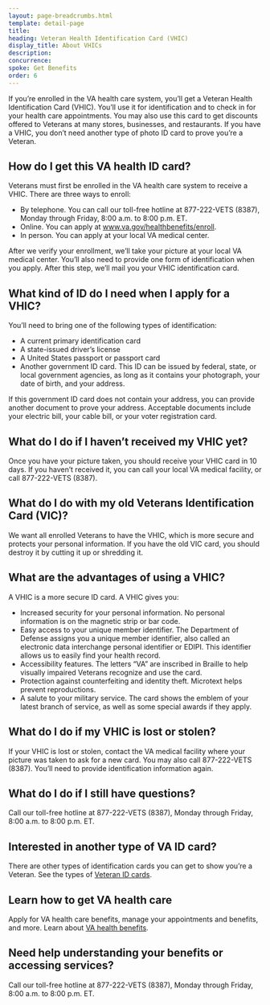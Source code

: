 ```yaml
---
layout: page-breadcrumbs.html
template: detail-page
title: 
heading: Veteran Health Identification Card (VHIC)
display_title: About VHICs
description: 
concurrence: 
spoke: Get Benefits
order: 6
---
```


<div class="va-introtext">
  
If you’re enrolled in the VA health care system, you’ll get a Veteran Health Identification 
Card (VHIC). You’ll use it for identification and to check in for your health care appointments. 
You may also use this card to get discounts offered to Veterans at many stores, businesses, 
and restaurants. If you have a VHIC, you don’t need another type of photo ID card to prove you’re a Veteran.

</div>

## How do I get this VA health ID card?

Veterans must first be enrolled in the VA health care system to receive a VHIC. There are three ways to enroll:

-	By telephone. You can call our toll-free hotline at 877-222-VETS (8387), Monday through Friday, 8:00 a.m. to 8:00 p.m. ET. 
- Online. You can apply at www.va.gov/healthbenefits/enroll.
-	In person. You can apply at your local VA medical center.

After we verify your enrollment, we’ll take your picture at your local VA medical center. 
You’ll also need to provide one form of identification when you apply. After this step, 
we’ll mail you your VHIC identification card.

## What kind of ID do I need when I apply for a VHIC?

You’ll need to bring one of the following types of identification:

- A current primary identification card
- A state-issued driver’s license
- A United States passport or passport card
- Another government ID card. This ID can be issued by federal, state, or local government agencies, 
as long as it contains your photograph, your date of birth, and your address. 

If this government ID card does not contain your address, you can provide another document 
to prove your address. Acceptable documents include your electric bill, your cable bill, or 
your voter registration card.

## What do I do if I haven’t received my VHIC yet?

Once you have your picture taken, you should receive your VHIC card in 10 days. 
If you haven’t received it, you can call your local VA medical facility, or call 877-222-VETS (8387).

## What do I do with my old Veterans Identification Card (VIC)?

We want all enrolled Veterans to have the VHIC, which is more secure and protects 
your personal information. If you have the old VIC card, you should destroy it by cutting 
it up or shredding it.

## What are the advantages of using a VHIC?

A VHIC is a more secure ID card. A VHIC gives you:

- Increased security for your personal information. No personal information is on the magnetic strip or bar code.
- Easy access to your unique member identifier. The Department of Defense assigns you a unique member identifier, 
also called an electronic data interchange personal identifier or EDIPI. This identifier allows us to easily 
find your health record.
- Accessibility features. The letters “VA” are inscribed in Braille to help visually impaired Veterans 
recognize and use the card.
- Protection against counterfeiting and identity theft. Microtext helps prevent reproductions.
- A salute to your military service. The card shows the emblem of your latest branch of service, 
as well as some special awards if they apply.

## What do I do if my VHIC is lost or stolen?
If your VHIC is lost or stolen, contact the VA medical facility where your picture 
was taken to ask for a new card. You may also call 877-222-VETS (8387). You’ll need to
provide identification information again.

## What do I do if I still have questions?

Call our toll-free hotline at 877-222-VETS (8387), Monday through Friday, 8:00 a.m. to 8:00 p.m. ET. 

## Interested in another type of VA ID card?

There are other types of identification cards you can get to show you’re a Veteran. 
See the types of [Veteran ID cards](https://www.va.gov/records/get-veteran-id-cards/).

## Learn how to get VA health care

Apply for VA health care benefits, manage your appointments and benefits, and more. 
Learn about [VA health benefits](https://www.va.gov/health-care/).

## Need help understanding your benefits or accessing services?

Call our toll-free hotline at 877-222-VETS (8387), Monday through Friday, 8:00 a.m. to 8:00 p.m. ET. 
